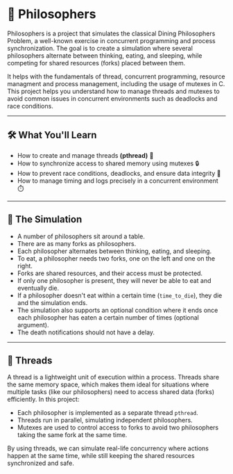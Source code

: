 # 🧠 Philosophers

Philosophers is a project that simulates the classical Dining Philosophers Problem, a well-known exercise in concurrent programming and process synchronization.
The goal is to create a simulation where several philosophers alternate between thinking, eating, and sleeping, while competing for shared resources (forks) placed between them.

It helps with the fundamentals of thread, concurrent programming, resource managment and process management, including the usage of mutexes in C.
This project helps you understand how to manage threads and mutexes to avoid common issues in concurrent environments such as deadlocks and race conditions.

---

## 🛠️ What You'll Learn

* How to create and manage threads **(pthread)** 🧵
* How to synchronize access to shared memory using mutexes 🔒
* How to prevent race conditions, deadlocks, and ensure data integrity 🧩
* How to manage timing and logs precisely in a concurrent environment ⏱️

---

## 🍝 The Simulation

* A number of philosophers sit around a table.
* There are as many forks as philosophers.
* Each philosopher alternates between thinking, eating, and sleeping.
* To eat, a philosopher needs two forks, one on the left and one on the right.
* Forks are shared resources, and their access must be protected.
* If only one philosopher is present, they will never be able to eat and eventually die.
* If a philosopher doesn't eat within a certain time (`time_to_die`), they die and the simulation ends.
* The simulation also supports an optional condition where it ends once each philosopher has eaten a certain number of times (optional argument).
* The death notifications should not have a delay.

---

## 🧵 Threads

A thread is a lightweight unit of execution within a process.
Threads share the same memory space, which makes them ideal for situations where multiple tasks (like our philosophers) need to access shared data (forks) efficiently.
In this project:

* Each philosopher is implemented as a separate thread `pthread`.
* Threads run in parallel, simulating independent philosophers.
* Mutexes are used to control access to forks to avoid two philosophers taking the same fork at the same time.

By using threads, we can simulate real-life concurrency where actions happen at the same time, while still keeping the shared resources synchronized and safe.
